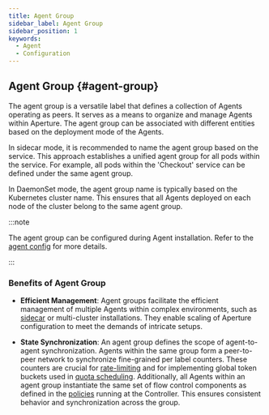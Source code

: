 ```yaml
---
title: Agent Group
sidebar_label: Agent Group
sidebar_position: 1
keywords:
  - Agent
  - Configuration
---
```


## Agent Group {#agent-group}

The agent group is a versatile label that defines a collection of Agents
operating as peers. It serves as a means to organize and manage Agents within
Aperture. The agent group can be associated with different entities based on the
deployment mode of the Agents.

In sidecar mode, it is recommended to name the agent group based on the service.
This approach establishes a unified agent group for all pods within the service.
For example, all pods within the 'Checkout' service can be defined under the
same agent group.

In DaemonSet mode, the agent group name is typically based on the Kubernetes
cluster name. This ensures that all Agents deployed on each node of the cluster
belong to the same agent group.

:::note

The agent group can be configured during Agent installation. Refer to the
[agent config](../reference/configuration/agent.md#agent-info-config) for more
details.

:::

<!-- vale off -->

### Benefits of Agent Group

<!-- vale on -->

- **Efficient Management**: Agent groups facilitate the efficient management of
  multiple Agents within complex environments, such as
  [sidecar](/get-started/installation/agent/kubernetes/operator/sidecar.md) or
  multi-cluster installations. They enable scaling of Aperture configuration to
  meet the demands of intricate setups.

- **State Synchronization**: An agent group defines the scope of agent-to-agent
  synchronization. Agents within the same group form a peer-to-peer network to
  synchronize fine-grained per label counters. These counters are crucial for
  [rate-limiting](./rate-limiter.md) and for implementing global token buckets
  used in [quota scheduling](./scheduler/quota-scheduler.md). Additionally, all
  Agents within an agent group instantiate the same set of flow control
  components as defined in the [policies](./advanced/policy.md) running at the
  Controller. This ensures consistent behavior and synchronization across the
  group.
